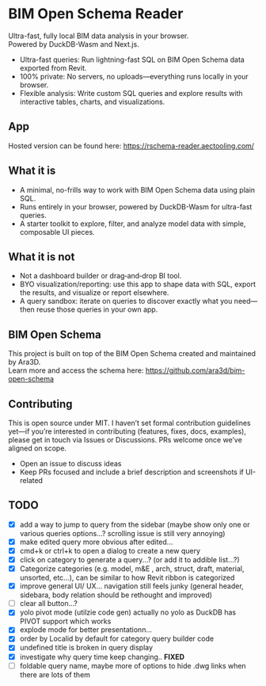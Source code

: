 # BIM Open Schema Reader

Ultra-fast, fully local BIM data analysis in your browser.  
Powered by DuckDB-Wasm and Next.js.

- Ultra-fast queries: Run lightning-fast SQL on BIM Open Schema data exported from Revit.
- 100% private: No servers, no uploads—everything runs locally in your browser.
- Flexible analysis: Write custom SQL queries and explore results with interactive tables, charts, and visualizations.

## App

Hosted version can be found here: https://rschema-reader.aectooling.com/

## What it is

- A minimal, no-frills way to work with BIM Open Schema data using plain SQL.
- Runs entirely in your browser, powered by DuckDB-Wasm for ultra-fast queries.
- A starter toolkit to explore, filter, and analyze model data with simple, composable UI pieces.

## What it is not

- Not a dashboard builder or drag‑and‑drop BI tool.
- BYO visualization/reporting: use this app to shape data with SQL, export the results, and visualize or report elsewhere.
- A query sandbox: iterate on queries to discover exactly what you need—then reuse those queries in your own app.

## BIM Open Schema

This project is built on top of the BIM Open Schema created and maintained by Ara3D.  
Learn more and access the schema here: https://github.com/ara3d/bim-open-schema

## Contributing

This is open source under MIT. I haven’t set formal contribution guidelines yet—if you’re interested in contributing (features, fixes, docs, examples), please get in touch via Issues or Discussions. PRs welcome once we’ve aligned on scope.

- Open an issue to discuss ideas
- Keep PRs focused and include a brief description and screenshots if UI-related

## TODO

- [x] add a way to jump to query from the sidebar (maybe show only one or various
      queries options...? scrolling issue is still very annoying)
- [x] make edited query more obvious after edited...
- [x] cmd+k or ctrl+k to open a dialog to create a new query
- [x] click on category to generate a query...? (or add it to addible list...?)
- [x] Categorize categories (e.g. model, m&E , arch, struct, draft, material, unsorted, etc...), can be similar to how Revit ribbon is categorized
- [x] improve general UI/ UX... navigation still feels junky (general header,
      sidebara, body relation should be rethought and improved)
- [ ] clear all button...?
- [x] yolo pivot mode (utilzie code gen) actually no yolo as DuckDB has PIVOT
      support which works
- [x] explode mode for better presentationn...
- [x] order by Localid by default for category query builder code
- [x] undefined title is broken in query display
- [x] investigate why query time keep changing.. **FIXED**
- [ ] foldable query name, maybe more of options to hide .dwg links when there are lots of
      them
